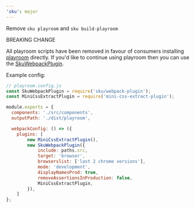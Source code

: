 ```yaml
---
'sku': major
---
```


Remove `sku playroom` and `sku build-playroom`

BREAKING CHANGE

All playroom scripts have been removed in favour of consumers installing [playroom](https://github.com/seek-oss/playroom) directly. If you'd like to continue using playroom then you can use the [SkuWebpackPlugin](https://seek-oss.github.io/sku/#/./docs/legacy-builds). 


Example config:

```js
// playroom.config.js
const SkuWebpackPlugin = require('sku/webpack-plugin');
const MiniCssExtractPlugin = require('mini-css-extract-plugin');

module.exports = {
  components: './src/components',
  outputPath: './dist/playroom',

  webpackConfig: () => ({
    plugins: [
        new MiniCssExtractPlugin(),
        new SkuWebpackPlugin({
            include: paths.src,
            target: 'browser',
            browserslist: ['last 2 chrome versions'],
            mode: 'development',
            displayNamesProd: true,
            removeAssertionsInProduction: false,
            MiniCssExtractPlugin,
        }),
    ]
};
```